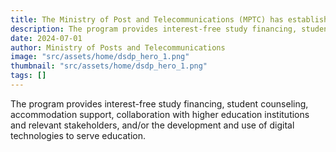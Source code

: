 ```yaml
---
title: The Ministry of Post and Telecommunications (MPTC) has established the “Digital Skills Development Program” (DSDP) to support the development of digital human capital. 
description: The program provides interest-free study financing, student counseling, accommodation support, collaboration with higher education institutions and relevant stakeholders, and/or the development and use of digital technologies to serve education.
date: 2024-07-01
author: Ministry of Posts and Telecommunications 
image: "src/assets/home/dsdp_hero_1.png"
thumbnail: "src/assets/home/dsdp_hero_1.png" 
tags: []
---
```


The program provides interest-free study financing, student counseling, accommodation support, collaboration with higher education institutions and relevant stakeholders, and/or the development and use of digital technologies to serve education.